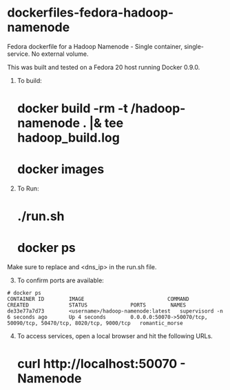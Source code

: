 dockerfiles-fedora-hadoop-namenode
==================================

Fedora dockerfile for a Hadoop Namenode - Single container, single-service.  No external volume.

This was built and tested on a Fedora 20 host running Docker 0.9.0.

1. To build:

	# docker build -rm -t <username>/hadoop-namenode . |& tee hadoop_build.log

	# docker images

2. To Run:

	# ./run.sh

	# docker ps

Make sure to replace <username> and <dns_ip> in the run.sh file.

3. To confirm ports are available:

```
# docker ps
CONTAINER ID        IMAGE                           COMMAND             CREATED             STATUS              PORTS        NAMES
de33e77a7d73        <username>/hadoop-namenode:latest   supervisord -n      6 seconds ago       Up 4 seconds        0.0.0.0:50070->50070/tcp, 50090/tcp, 50470/tcp, 8020/tcp, 9000/tcp   romantic_morse
```

4. To access services, open a local browser and hit the following URLs.

	# curl http://localhost:50070 - Namenode
